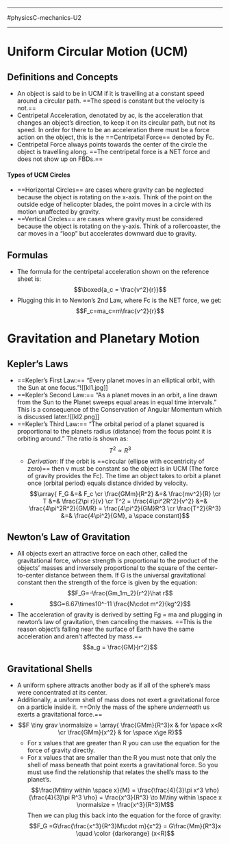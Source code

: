 ___________________
#physicsC-mechanics-U2
________________________
# Uniform Circular Motion (UCM)
## Definitions and Concepts
- An object is said to be in UCM if it is travelling at a constant speed around a circular path. ==The speed is constant but the velocity is not.==
- Centripetal Acceleration, denotated by ac, is the acceleration that changes an object’s direction, to keep it on its circular path, but not its speed. In order for there to be an acceleration there must be a force action on the object, this is the ==Centripetal Force== denoted by Fc.
- Centripetal Force always points towards the center of the circle the object is travelling along. ==The centripetal force is a NET force and does not show up on FBDs.==
#### Types of UCM Circles
- ==Horizontal Circles== are cases where gravity can be neglected because the object is rotating on the x-axis. Think of the point on the outside edge of helicopter blades, the point moves in a circle with its motion unaffected by gravity.
- ==Vertical Circles== are cases where gravity must be considered because the object is rotating on the y-axis. Think of a rollercoaster, the car moves in a “loop” but accelerates downward due to gravity.
 
## Formulas
- The formula for the centripetal acceleration shown on the reference sheet is: $$\boxed{a_c = \frac{v^2}{r}}$$
- Plugging this in to Newton’s 2nd Law, where Fc is the NET force, we get: $$F_c=ma_c=m\frac{v^2}{r}$$

# Gravitation and Planetary Motion
## Kepler’s Laws
- ==Kepler’s First Law:== “Every planet moves in an elliptical orbit, with the Sun at one focus.”![[kl1.jpg]]
- ==Kepler’s Second Law:== “As a planet moves in an orbit, a line drawn from the Sun to the Planet sweeps equal areas in equal time intervals.” This is a consequence of the Conservation of Angular Momentum which is discussed later.![[kl2.png]]
- ==Kepler’s Third Law:== “The orbital period of a planet squared is proportional to the planets radius (distance) from the focus point it is orbiting around.” The ratio is shown as: $$T^2 \propto R^3$$
	- *Derivation:* If the orbit is ==circular (ellipse with eccentricity of zero)== then v must be constant so the object is in UCM (The force of gravity provides the Fc). The time an object takes to orbit a planet once (orbital period) equals distance divided by velocity.$$\array{ F_G &=& F_c \cr \frac{GMm}{R^2} &=& \frac{mv^2}{R} \cr T &=& \frac{2\pi r}{v} \cr T^2 = \frac{4\pi^2R^2}{v^2} &=& \frac{4\pi^2R^2}{GM/R} = \frac{4\pi^2}{GM}R^3 \cr \frac{T^2}{R^3} &=& \frac{4\pi^2}{GM}, a \space constant}$$

## Newton’s Law of Gravitation
- All objects exert an attractive force on each other, called the gravitational force, whose strength is proportional to the product of the objects’ masses and inversely proportional to the square of the center-to-center distance between them. If G is the universal gravitational constant then the strength of the force is given by the equation: $$F_G=-\frac{Gm_1m_2}{r^2}\hat r$$
- $$G=6.67\times10^-11 \frac{N\cdot m^2}{kg^2}$$
- The acceleration of gravity is derived by setting Fg = ma and plugging in newton’s law of gravitation, then canceling the masses. ==This is the reason object’s falling near the surface of Earth have the same acceleration and aren’t affected by mass.== $$a_g = \frac{GM}{r^2}$$
## Gravitational Shells
- A uniform sphere attracts another body as if all of the sphere’s mass were concentrated at its center.
- Additionally, a uniform shell of mass does not exert a gravitational force on a particle inside it. ==Only the mass of the sphere *underneath* us exerts a gravitational force.==
- $$F \tiny grav \normalsize = \array{ \frac{GMm}{R^3}x & for \space x<R \cr \frac{GMm}{x^2} & for \space x\ge R}$$
	- For x values that are greater than R you can use the equation for the force of gravity directly.
	- For x values that are smaller than the R you must note that only the shell of mass beneath that point exerts a gravitational force. So you must use find the relationship that relates the shell’s mass to the planet’s. $$\frac{M\tiny within \space x}{M} = \frac{\frac{4}{3}\pi x^3 \rho}{\frac{4}{3}\pi R^3 \rho} = \frac{x^3}{R^3} \to M\tiny within \space x \normalsize = \frac{x^3}{R^3}M$$ Then we can plug this back into the equation for the force of gravity: $$F_G =G\frac{\frac{x^3}{R^3}M\cdot m}{x^2} = G\frac{Mm}{R^3}x \quad \color {darkorange} (x<R)$$